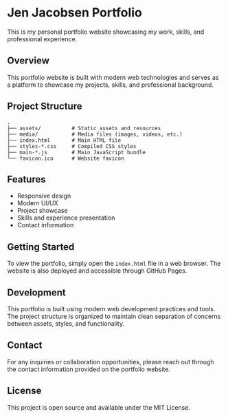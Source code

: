 # Jen Jacobsen Portfolio

This is my personal portfolio website showcasing my work, skills, and professional experience.

## Overview

This portfolio website is built with modern web technologies and serves as a platform to showcase my projects, skills, and professional background.

## Project Structure

```
.
├── assets/          # Static assets and resources
├── media/           # Media files (images, videos, etc.)
├── index.html       # Main HTML file
├── styles-*.css     # Compiled CSS styles
├── main-*.js        # Main JavaScript bundle
└── favicon.ico      # Website favicon
```

## Features

- Responsive design
- Modern UI/UX
- Project showcase
- Skills and experience presentation
- Contact information

## Getting Started

To view the portfolio, simply open the `index.html` file in a web browser. The website is also deployed and accessible through GitHub Pages.

## Development

This portfolio is built using modern web development practices and tools. The project structure is organized to maintain clean separation of concerns between assets, styles, and functionality.

## Contact

For any inquiries or collaboration opportunities, please reach out through the contact information provided on the portfolio website.

## License

This project is open source and available under the MIT License.
